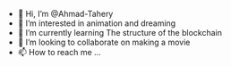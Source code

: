 - 👋 Hi, I’m @Ahmad-Tahery
- 👀 I’m interested in animation and dreaming
- 🌱 I’m currently learning The structure of the blockchain
- 💞️ I’m looking to collaborate on making a movie
- 📫 How to reach me ...

<!---
Ahmad-Tahery/Ahmad-Tahery is a ✨ special ✨ repository because its `README.md` (this file) appears on your GitHub profile.
You can click the Preview link to take a look at your changes.
--->
